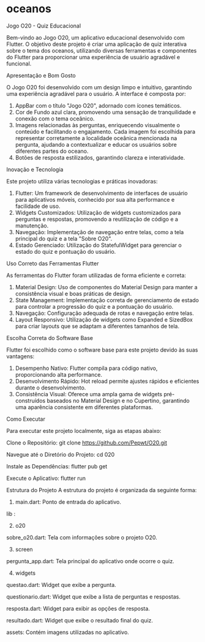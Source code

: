 # oceanos

Jogo O20 - Quiz Educacional

Bem-vindo ao Jogo O20, um aplicativo educacional desenvolvido com Flutter. O objetivo deste projeto é criar uma aplicação de quiz interativa sobre o tema dos oceanos, utilizando diversas ferramentas e componentes do Flutter para proporcionar uma experiência de usuário agradável e funcional.

Apresentação e Bom Gosto

O Jogo O20 foi desenvolvido com um design limpo e intuitivo, garantindo uma experiência agradável para o usuário. A interface é composta por:

1. AppBar com o título "Jogo O20", adornado com ícones temáticos.
2. Cor de Fundo azul clara, promovendo uma sensação de tranquilidade e conexão com o tema oceânico.
3. Imagens relacionadas às perguntas, enriquecendo visualmente o conteúdo e facilitando o engajamento. Cada imagem foi escolhida para representar corretamente a localidade oceânica mencionada na pergunta, ajudando a contextualizar e educar os usuários sobre diferentes partes do oceano.
4. Botões de resposta estilizados, garantindo clareza e interatividade.

Inovação e Tecnologia

Este projeto utiliza várias tecnologias e práticas inovadoras:

1. Flutter: Um framework de desenvolvimento de interfaces de usuário para aplicativos móveis, conhecido por sua alta performance e facilidade de uso.
2. Widgets Customizados: Utilização de widgets customizados para perguntas e respostas, promovendo a reutilização de código e a manutenção.
3. Navegação: Implementação de navegação entre telas, como a tela principal do quiz e a tela "Sobre O20".
4. Estado Gerenciado: Utilização do StatefulWidget para gerenciar o estado do quiz e pontuação do usuário.

Uso Correto das Ferramentas Flutter

As ferramentas do Flutter foram utilizadas de forma eficiente e correta:

1. Material Design: Uso de componentes do Material Design para manter a consistência visual e boas práticas de design.
2. State Management: Implementação correta de gerenciamento de estado para controlar a progressão do quiz e a pontuação do usuário.
3. Navegação: Configuração adequada de rotas e navegação entre telas.
4. Layout Responsivo: Utilização de widgets como Expanded e SizedBox para criar layouts que se adaptam a diferentes tamanhos de tela.

Escolha Correta do Software Base

Flutter foi escolhido como o software base para este projeto devido às suas vantagens:

1. Desempenho Nativo: Flutter compila para código nativo, proporcionando alta performance.
2. Desenvolvimento Rápido: Hot reload permite ajustes rápidos e eficientes durante o desenvolvimento.
3. Consistência Visual: Oferece uma ampla gama de widgets pré-construídos baseados no Material Design e no Cupertino, garantindo uma aparência consistente em diferentes plataformas.

Como Executar

Para executar este projeto localmente, siga as etapas abaixo:

Clone o Repositório:
git clone https://github.com/Pepwt/O20.git

Navegue até o Diretório do Projeto:
cd 020

Instale as Dependências:
flutter pub get

Execute o Aplicativo:
flutter run

Estrutura do Projeto
A estrutura do projeto é organizada da seguinte forma:


1. main.dart: Ponto de entrada do aplicativo.

lib :

2. o20

sobre_o20.dart: Tela com informações sobre o projeto O20.

3. screen

pergunta_app.dart: Tela principal do aplicativo onde ocorre o quiz.

4. widgets

questao.dart: Widget que exibe a pergunta.

questionario.dart: Widget que exibe a lista de perguntas e respostas.

resposta.dart: Widget para exibir as opções de resposta.

resultado.dart: Widget que exibe o resultado final do quiz.

assets: Contém imagens utilizadas no aplicativo.

